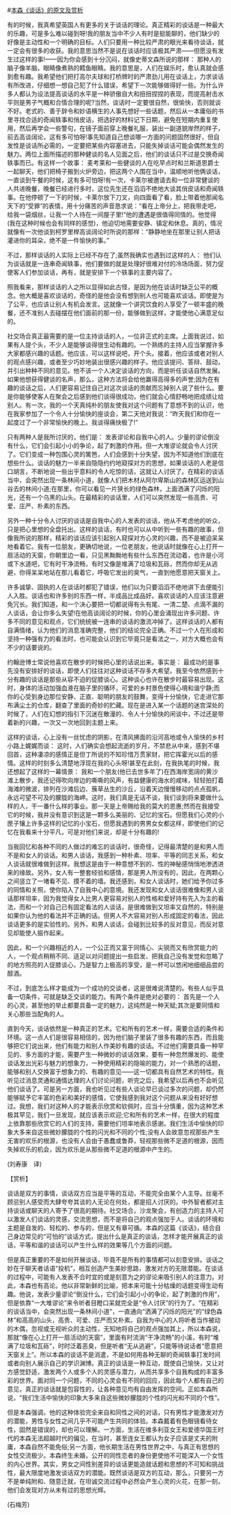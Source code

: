 #[本森《谈话》的原文及赏析](https://www.vrrw.net/wx/12260.html)

有的时候，我真希望英国人有更多的关于谈话的理论。真正精彩的谈话是一种最大的乐趣，可是多么难以碰到呀!我的朋友当中不少人有时是挺能聊的，他们缺少的好像是主动性和一个明确的目标。人们只要用一种比较严肃的眼光来看待谈话，就一定会有很多的收获。我的意思当然不是说在谈话时应该极其严肃——但愿没有发生过这样的事!——因为你会感到十分沉闷，就像史蒂文森所说的那样： 那种人的脑子像羊脑，眼睛像煮熟的鳕鱼眼睛。我的意思是，人们在娱乐时，愈认真就会感到愈有趣。我希望他们把打高尔夫球和打桥牌时的严肃劲儿用在谈话上，力求谈话有所改进，仔细想一想自己犯了什么错误，希望下一次能够做得好一些。为什么许多人都认为设法提高谈话的水平是一种骄傲自大和扭扭捏捏的表现，而提高射击水平则是男子气概和合情合理的呢?当然，谈话时一定要很自然，很愉快，否则就谈不好。老式的、善于辞令和妙语横生的人事先想好一些话题，然后从一本庸俗的书里寻找合适的奇闻轶事和俏皮话，把选好的材料记下日期，避免在短期内重复使用，然后再学会一些警句，在镜子面前穿上晚餐礼服，装出一副道貌岸然的样子，前去高谈阔论，这有多可怕呀!事先知道自己想谈哪一方面的问题固然很好，但自发性是谈话所必需的，一定要把某些内容塞进去，只能失掉谈话可能会偶然发生的魅力。两位上面所描述的那种健谈的名人见面之后，他们的谈话只不过是交换奇闻轶事而已。有这样一个故事： 麦考莱和一些健谈的人在吃早点时和兰斯道恩爵士一起聊天，他们把椅子搬到火炉旁边，把这两个人围在当中，温顺地听他俩谈话，一直谈到午餐的时候，这有多可怕呀!有一次，卡莱尔被邀请去和一位非常健谈的人共进晚餐，晚餐已经进行多时，这位先生还在滔滔不绝地大谈其俏皮话和奇闻轶事。在他停顿了一下的时候，卡莱尔放下刀叉，向四面看了看，脸上带着他那闻名天下的“受罪”的表情，用十分痛苦的声音恳求说：“看在上帝分上，把我带走吧，给我一袋烟丝，让我一个人待在一间屋子里!”他的遭遇是很值得同情的。他觉得(我在这种时候也会有同样的感觉)，他迫切地需要安静、镇定和休息。真的，情况就像有一次他谈到柯罗里榉高谈阔论时所说的那样：“静静地坐在那里让别人把话灌进你的耳朵，绝不是一件愉快的事。”

不过，那样谈话的人实际上已经不存在了;虽然我确实也遇到过这样的人： 他们认为谈话就是一连串奇闻轶事，他们要做的就是处理好很难对付的冷场场面，努力促使客人们参加谈话，再有，就是安排下一个轶事的主要内容了。



照我看来，那样谈话的人之所以显得如此古怪，是因为他在谈话时缺乏公平的概念。他大概是喜欢谈话的，奇怪的是他会没有想到别人也可能喜欢谈话。即使是为了公平，也应该让别人有机会发言。这就像一个讲究饮食的人享受了一顿丰盛的晚餐，还不准别人去碰摆在他们面前的那一份，能够做到这样，才能使他心满意足似的。

社交场合真正最需要的是一位主持谈话的人，一位非正式的主席。上面我说过，如果有人提个头，不少人是能够谈得很生动有趣的。一个熟练的主持人应当掌握许多大家都感兴趣的话题。他应该，可以这样说吧，开个头。接着，他应该或者对别人的观点感兴趣，或者至少巧妙地装出很感兴趣的样子。他应该提问、答辩、鼓动，并引出种种不同的意见。他不该一个人决定谈话的方向，而是听任谈话自然发展。如果他想获得健谈的名声，那么，这种方法将会给他赢得高得多的声誉;因为在有趣的谈话之后，人们更容易记住自己对这次谈话的贡献而忘掉别人说了些什么。要是你能够使客人在聚会之后感到他们谈得很成功，他们就会心情舒畅地把成绩让给别人。有一次，我的一个天真纯朴的朋友使我对这个问题有了意想不到的认识，他在我家参加了一个令人十分愉快的座谈会，第二天他对我说：“昨天我们和你在一起度过了一个非常愉快的晚上。我谈得痛快极了!”

只有两种人是我所讨厌的，他们是： 发表谬论和自我中心的人。少量的谬论倒没有什么，它们会引起小小的争论，起了刺激的作用。但一大堆谬论就会令人讨厌了。它们变成一种包围心灵的篱笆，人们会感到十分失望，因为不知道他们到底在想些什么。谈话的魅力一半来自隐隐约约地窥探对方的思想，如果谈话的人老是信口胡言，不断地说一些出乎意料的令人吃惊的话，这就让人讨厌了。在精彩的谈话当中，会突然出现一条林间小道，就像人们把木材从阿尔卑斯山的森林区运送到山谷去的林间小道;在那里，你可以看见一片狭长的绿色森林，上面洒满了闪烁的阳光，还有一个乌黑的山头。在最精彩的谈话里，人们可以突然发现一些高贵、可爱、庄严、朴素的东西。

另外一种十分令人讨厌的谈话是自我中心的人发表的谈话，他从不考虑他的听众，只是把心里想的全盘托出。这样的谈话，有时也可以从中听到一些有趣的故事，但像我所说的那样，精彩的谈话应该引起别人窥探对方心灵的兴趣，而不是被迫呆呆地看着它。我有一位朋友，更确切地说，一位老朋友，他说话时就像在心上打开一扇活动的天窗，你朝里边一看，只见黑黝黝地有些什么东西在流动着，也许是小河或下水道吧，它有时干净流畅，有时又像是堆满了垃圾和瓦砾，然而你却无从逃避，你得呆呆地站在那儿看着它，呼吸它发出的臭气，一直到他愿意把天窗关上。

许多诚挚、固执的人在谈话时都犯了错误，他们以为只要滔滔不绝地讲下去便能引人入胜。谈话也和许多别的东西一样，半成品比成品好。喜欢谈话的人应该注意避免冗长。我们知道，和一个决心要把一切都说得有头有尾、一清二楚、点滴不漏的人谈话，会让你多么失望!在他高谈阔论的时候，你的心里会涌现出许多问题、许多不同的意见和观点，它们统统被一连串的谈话的激流冲掉了。这样谈话的人都有自满情绪，认为他们的消息准确完整，他们的结论完全正确。不过一个人在形成和坚持一种强有力的看法时，也可能会认识到它毕竟只是看法之一，对方大概也会有不少的话要说的。

约翰逊博士常说他喜欢在散步的时候把心里的话说出来。事实是： 最成功的是事先没有安排好的谈话，即使人们往往对这种谈话不存多大希望。我至今依然感到十分有趣的谈话是那些从容不迫的促膝谈心。这种谈心也许在散步时最容易出现。这时，身体的活动加强血液在脑子里的循环，可爱的乡村景色使得心境和谐宁静;而你的心受到身边那位安静、正直、聪明的朋友的鼓舞，变得十分愉快，它走进它那布满尘土的仓库，翻查了里面的奇妙的贮藏。现在是进入某一个话题的迷宫深处的时候了，人们在幻想的指引下沉迷在散漫的、令人十分愉快的闲谈中，不过还是带着新的兴趣，一次又一次地回到主题上来。

这样的谈话，心上没有一丝忧虑的阴影，在清风拂面的沿河高地或令人愉快的乡村小路上娓娓而谈： 这时，人们确实会想起流逝的岁月，不禁悲从中来，感到不堪回首，这种凄凉的感情正是但丁所说的不知珍惜万贯家财，把它挥霍光以后的感情。这样的时刻多么清楚地浮现在我的心头呀!甚至在此刻，在我执笔的时候，我还想起了这样的一幕情景： 我和一个朋友(他已去世多年了)在西海岸宽阔的黄沙滩上散步，我还记得吹向岸边的嘶嘶的风声，有益健康的海水的咸味，轻轻拍打着海滩的微波，排列在沙滩后边、蔟草丛生的沙丘，沿着天边慢慢移动的点点孤帆，永远可望不可及的朦胧的海岬。这时，我们真是无话不谈，我们谈到将来要做什么样的人，干一番什么样的事业。那一天是上帝赐给我的莫大的恩惠;然而在我接受它的时候，我并没有意识到这是一颗多么美丽的、记忆的宝石。但愿我们心灵的小匣子镶上许多这样的记忆的小宝石，但愿我遇到的男男女女都这样，即使他们的记忆在我看来十分平凡，可是对他们来说，却是十分有趣的!

当我回忆和各种不同的人做过的难忘的谈话时，很奇怪，记得最清楚的是和男人而不是和女人的谈话。和男人谈话，我感到一种朴素、坦率、平等的同志关系，和女人谈话就很难做到这样。我想这是由于一种意想不到的、性的神秘感悄悄地渗透进来的缘故。另外，女人有一整套经验和感情，那是男人所没有的，因此，在两颗心之间竖立了一堵看不见、摸不着的墙。我还感到，和女人谈话时，她们给予你过多的同情和关照，使你陷入了自我中心的意境。我还发现和女人谈话很难像和男人谈话那样坦率，因为我觉得女人比男人更容易对别人的性格和爱好持有先入为主的看法，而和一个对自己已有固定看法的人谈话，是很难做到又坦率又自然的，特别是如果你认为他的看法并不正确的话。但男人不大容易对别人形成固定的看法，因此谈话更多的是实验性的。另外，和男人谈话，会碰到比较多的反对意见，而反对意见却能使人振作起来。

因此，和一个兴趣相近的人，一个公正而又富于同情心、尖锐而又有欣赏能力的人，一个观点稍稍不同、适足以对问题提出一些启发、把我自己没有发觉和忽略了的地方照亮的人促膝谈心，乃是智力上极高的享受，是一杯可以悠闲地细细品尝的醇酒。

不过，到底怎么样才能成为一个成功的交谈者，这是很难说清楚的。有些人似乎具备一切条件，可就是缺乏交谈的能力。有两个条件是绝对必要的： 首先是一个人的心灵，甚至他的举止都要具备一定的魅力，这纯然是一种天赋;其次是要同情和关心那些当配角的人。

直到今天，谈话依然是一种真正的艺术。它和所有的艺术一样，需要合适的条件和环境。这一点人们是很容易相信的，因为他们脑子里装了很多有趣的东西，而且能够把它们说出来，他们有能力和别人作美妙有趣的谈话。不过他们需要具备一种罕见的、多方面的才能，需要产生一种微妙的谈话效果，要有一种忽然爆发的、能使谈话发出光彩与魅力的想象力，一种使用精彩的隐喻的能力，对一个熟悉的话题，能够和别人交换富于想象力的、有趣的意见——这一切都具有自然艺术的特性。我听见过消息灵通和通情达理的人们讨论问题，听完之后，我希望以后再也不会听见他们谈话了。可是另一方面，我也听见过有些人谈论早已谈过多次的问题，却仍然能够赋予它丰富的色彩和美好的感情，它使我感到我对这个问题从来没有好好想过。我想，我们对这种人的才能表示欣赏和钦佩时，应当十分慎重，因为这种艺术极其罕见，我们一旦发现，就应该表示欢迎;它和所有的艺术一样，在很大的程度上依靠那些欣赏它的人们的支持，需要他们坦率地表示感谢。我们生活中愉快的印象大多来自这些微妙朦胧的个性的闪光和不同的个性;没有人会故意忽视那些产生无害的欢乐的根源，也没有人会由于愚蠢或鲁莽，轻视那些微不足道的根源，因而失掉欢乐的机会，因为欢乐是从那些微不足道的根源中产生的。

(刘寿康　译)

【赏析】

谈话是双方的事情，谈话双方应当是平等的互动，不能完全由某个人主导。丝毫不顾忌别人感受而大肆夸夸其谈的人无论在何处，都是招人讨厌的。中外智者都对主持谈话或聊天的人寄予了很高的期待。社交场合，沙龙聚会，有创造力的主持人可以激发人们谈话的灵感，交流思想，而不是将自己的观点强加于人。谈话的环境和主题是自发的、轻松的、参与的，但是又有章可循。本森的这篇《谈话》，结合自己身边常见的“可怕的”谈话方式，提出什么是真正的谈话，怎样才能开展真正的谈话，平等和谐的谈话可以产生什么样的效果等几个方面的问题。

但是真正重要的不是如何开展谈话，毕竟不是所有的事情都可以刻意安排。谈话之妙在于聊天者话语“投机”，相互创造产生美妙思路，激发对方的无限潜能。在谈话的过程中，可能有人发表不合时宜的或是刻意为之的谬论来吸引别人的注意力。对此，本森也有高论。他以非常新鲜的比喻，把本来可能十分枯燥的话题变得生动有趣。他说，发表少量谬论“倒没什么，它们会引起小小的争论，起了刺激的作用”，但是依靠“一大堆谬论”来令听者目瞪口呆就完全是“令人讨厌”的行为了。“在精彩的谈话当中，会突然出现一条林间小道”，一直通向“洒满了闪烁的阳光”的“绿色森林”和高高的山头，高贵、可爱、庄严而又朴素。自我为中心的人将听者当作被动的木偶，忽视或无视听众的主动性，无知地将自己的观点强加其上，所以本森说，那就“像在心上打开一扇活动的天窗”，里面有时流淌“干净流畅”的小溪，有时“堆满了垃圾和瓦砾”，时时泛着恶臭，但是听者“无从逃避”，只能等待说话者“愿意把天窗关上”。所以本森的谈话不是消遣，不是如何用各种无聊的奇闻轶事打发时间或者向别人展示自己的学识渊博。真正的谈话是一种互动，既使自己愉快，又让对方感觉舒适，激发两个人或多个人的灵感与潜力，从而共享多个自我构成的丰富多彩的世界。面对同一个问题，不同的心灵会有不同的回应，因此每个人都有自己的意见，真正的谈话就是包容性的，让各种意见均有自由发挥的空间。正如本森所说，“我们生活中愉快的印象大多来自这些微妙朦胧的个性的闪光和不同的个性”。

但是本森强调，他的这种体验完全来自和同性之间的对话，只有男性才能激发对方的潜能，男性与女性之间几乎不可能产生共同的体验。本森戴着有色眼镜看待女性，固然是错误的，却也可以理解。一方面，生活在维多利亚女王和爱德华国王时代的本森无法超越时代的偏见，在当时，甚至连女王都认为女子应该是丈夫的附庸，本森自然不能免俗;另一方面，他长期生活在男性世界之中，与真正有思想的女性交流极少。本森终生未婚，公开的同性恋者的身份更使他不可能深入一个女性的内心世界。其实，男女之间性别差异的谈话更能造就话题和思想的不可知和挑战性，最大限度地激发谈话双方的潜能。既然谈话是双方的互动，那么，只要另一方不是单纯附和、随意迁就，在坦诚交流过程中必然会产生心灵的火花，在那一刻，他们会发现对方从未有过的思想光辉。

(石梅芳)

